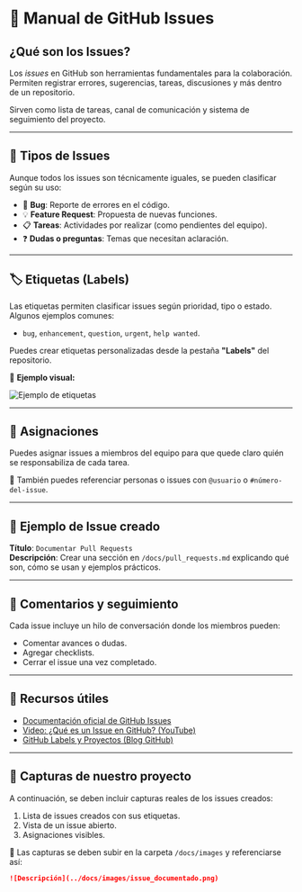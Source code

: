 # 📌 Manual de GitHub Issues

## ¿Qué son los Issues?

Los *issues* en GitHub son herramientas fundamentales para la colaboración. Permiten registrar errores, sugerencias, tareas, discusiones y más dentro de un repositorio.

Sirven como lista de tareas, canal de comunicación y sistema de seguimiento del proyecto.

---

## 🧠 Tipos de Issues

Aunque todos los issues son técnicamente iguales, se pueden clasificar según su uso:

- 🐛 **Bug**: Reporte de errores en el código.
- 💡 **Feature Request**: Propuesta de nuevas funciones.
- 📋 **Tareas**: Actividades por realizar (como pendientes del equipo).
- ❓ **Dudas o preguntas**: Temas que necesitan aclaración.

---

## 🏷️ Etiquetas (Labels)

Las etiquetas permiten clasificar issues según prioridad, tipo o estado. Algunos ejemplos comunes:

- `bug`, `enhancement`, `question`, `urgent`, `help wanted`.

Puedes crear etiquetas personalizadas desde la pestaña **"Labels"** del repositorio.

📌 **Ejemplo visual:**

![Ejemplo de etiquetas](https://docs.github.com/assets/cb-20363/images/help/issues/issues-labels.png)

---

## 🙋 Asignaciones

Puedes asignar issues a miembros del equipo para que quede claro quién se responsabiliza de cada tarea.

🔗 También puedes referenciar personas o issues con `@usuario` o `#número-del-issue`.

---

## 📄 Ejemplo de Issue creado

**Título**: `Documentar Pull Requests`  
**Descripción**: Crear una sección en `/docs/pull_requests.md` explicando qué son, cómo se usan y ejemplos prácticos.

---

## 💬 Comentarios y seguimiento

Cada issue incluye un hilo de conversación donde los miembros pueden:

- Comentar avances o dudas.
- Agregar checklists.
- Cerrar el issue una vez completado.

---

## 🔗 Recursos útiles

- [Documentación oficial de GitHub Issues](https://docs.github.com/en/issues)
- [Video: ¿Qué es un Issue en GitHub? (YouTube)](https://www.youtube.com/watch?v=KLRKwrKj-1A)
- [GitHub Labels y Proyectos (Blog GitHub)](https://github.blog/2022-04-05-labels-improved-github-issues/)

---

## 📸 Capturas de nuestro proyecto

A continuación, se deben incluir capturas reales de los issues creados:

1. Lista de issues creados con sus etiquetas.
2. Vista de un issue abierto.
3. Asignaciones visibles.

📝 Las capturas se deben subir en la carpeta `/docs/images` y referenciarse así:

```markdown
![Descripción](../docs/images/issue_documentado.png)

